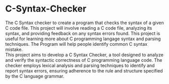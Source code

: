 # C-Syntax-Checker
 The C Syntax checker to create a program that checks the syntax of a given 
C code file. This project will involve reading a C code file, analyzing its syntax, and 
providing feedback on any syntax errors found. This project is useful for learning 
more about C programming langage syntax and parsing techniques. The Program will 
help people identify common C syntax mistake.  
                   This project aims to develop a C Syntax Checker, a tool designed to 
analyze and verify the syntactic correctness of C programming language code. The 
checker employs lexical analysis and parsing techniques to identify and report syntax 
errors, ensuring adherence to the rule and structure specified by the C language 
grammar.

                
